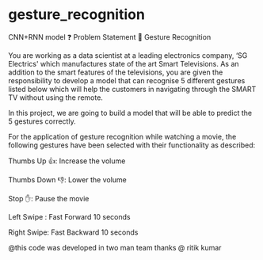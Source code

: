 # gesture_recognition
CNN+RNN model 
❓ Problem Statement
👋 Gesture Recognition

You are working as a data scientist at a leading electronics company, ‘SG Electrics' which manufactures state of the art Smart Televisions. As an addition to the smart features of the televisions, you are given the responsibility to develop a model that can recognise 5 different gestures listed below which will help the customers in navigating through the SMART TV without using the remote.

In this project, we are going to build a model that will be able to predict the 5 gestures correctly.

For the application of gesture recognition while watching a movie, the following gestures have been selected with their functionality as described:

Thumbs Up 👍: Increase the volume

Thumbs Down 👎: Lower the volume

Stop ✋: Pause the movie

Left Swipe : Fast Forward 10 seconds

Right Swipe: Fast Backward 10 seconds

@this code was developed in two man team thanks @ ritik kumar
